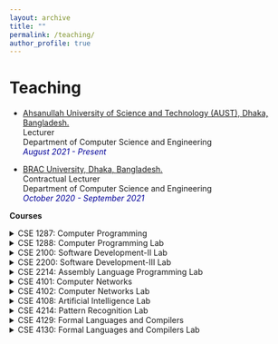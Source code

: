 ```yaml
---
layout: archive
title: ""
permalink: /teaching/
author_profile: true
---
```



# Teaching

* <a href="http://aust.edu/">Ahsanullah University of Science and Technology (AUST), Dhaka, Bangladesh.</a><br />
Lecturer<br />
Department of Computer Science and Engineering<br />
<i style='color:#000099;'>August 2021 - Present</i> <br />

* <a href="https://www.bracu.ac.bd/">BRAC University, Dhaka, Bangladesh.</a><br />
Contractual Lecturer<br />
Department of Computer Science and Engineering<br />
<i style='color:#000099;'>October 2020 - September 2021</i> <br />

<b>Courses</b>
<details>
<summary>CSE 1287: Computer Programming</summary>
<span style="color:green"><font size="3"><ins>Conducted in Spring 2021</ins></font></span><br>
<span style="text-align:justify; color:black; display:block;">
<font size="3">
<strong>Syllabus</strong>: Introduction to the Digital Computer ; Introduction to Programming
Variables, Assignment; Expressions; Input/Output; Conditionals and
Branching; lteration; Functions; Recursino; Arrays; Introduction to
Pointers; Structures; Introduction to Data-Procedure Encapsulation;
Dynamic allocation; Linked structures; Introduction to Data Structure,
Stacks and Queues; Searth Trees; Time and space requirements. (A
programming language like C/C++ may be used as a basis language. The
same language must be used for the laboratory).
</font>
</span><br>
</details>

<details>
<summary>CSE 1288: Computer Programming Lab</summary>
<span style="color:green"><font size="3"><ins>Conducted in Spring 2021</ins></font></span><br>
<span style="text-align:justify; color:black; display:block;">
<font size="3">
<strong>Syllabus</strong>: Laboratory works compatible to CSE 1287.
</font>
</span><br>
</details>

<details>
<summary>CSE 2100: Software Development-II Lab</summary>
<span style="color:green"><font size="3"><ins>Conducted in Fall 2020</ins></font></span><br>
<span style="text-align:justify; color:black; display:block;">
<font size="3">
<strong>Syllabus</strong>: In this lab, students were instructed to develop software project using Java programming language.
</font>
</span><br>
</details>

<details>
<summary>CSE 2200: Software Development-III Lab</summary>
<span style="color:green"><font size="3"><ins>Conducted in Fall 2020</ins></font></span><br>
<span style="text-align:justify; color:black; display:block;">
<font size="3">
<strong>Syllabus</strong>: In this lab, students were instructed to develop Android Application.
</font>
</span><br>
</details>

<details>
<summary>CSE 2214: Assembly Language Programming Lab</summary>
<span style="color:green"><font size="3"><ins>Conducted in Spring 2020</ins></font></span><br>
<span style="text-align:justify; color:black; display:block;">
<font size="3">
<strong>Syllabus</strong>: System Architecture for Assembly language; Assembly programming basics;
Assembly instruction types and their formats: Arithmetic, Logical, Transfer control
and conditional processing, String processing, Input/Output; Interrupts;
Procedures; Interfacing using Assembly language.
</font>
</span><br>
</details>

<details>
<summary>CSE 4101: Computer Networks</summary>
<span style="color:green"><font size="3"><ins>Conducted in Fall 2021 | Spring 2022 | Fall 2022</ins></font></span><br>
<span style="text-align:justify; color:black; display:block;">
<font size="3">
<strong>Syllabus</strong>: Introduction to computer networks, LAN, MAN and WAN; OSI reference model; TCP/IP Reference Model; Data Link Layer: Sliding window protocol, HDLC, SLIP, PPP, ALOHA, CSMA/CD, GSM, CDMA, IEEE standards for LANs, MANs and Wireless Networks, Bridges; Network Layer: Routing algorithms, Internetworking, IP Protocol, Transport Layer: Transport services, TCP and UDP, ATM Adaptation layer; Application Layer: Network Security, SNMP, DNS, Electronic mail, WWW.
</font>
</span><br>
</details>

<details>
<summary>CSE 4102: Computer Networks Lab</summary>
<span style="color:green"><font size="3"><ins>Conducted in Fall 2021 | Spring 2022 | Fall 2022</ins></font></span><br>
<span style="text-align:justify; color:black; display:block;">
<font size="3">
<strong>Syllabus</strong>: Laboratory works based on CSE 4101.
</font>
</span><br>
</details>

<details>
<summary>CSE 4108: Artificial Intelligence Lab</summary>
<span style="color:green"><font size="3"><ins>Conducted in Spring 2020</ins></font></span><br>
<span style="text-align:justify; color:black; display:block;">
<font size="3">
<strong>Syllabus</strong>: Basics of Procedural and Declarative Knowledgebase, Informed Search, Evolutionary Algorithms, Best First Search and its variants, Machine Learning Techniques. 
</font>
</span><br>
</details>

<details>
<summary>CSE 4214: Pattern Recognition Lab</summary>
<span style="color:green"><font size="3"><ins>Conducted in Fall 2021 | Spring 2022 | Fall 2022 | Spring 2023 | Fall 2023</ins></font></span><br>
<span style="text-align:justify; color:black; display:block;">
<font size="3">
<strong>Syllabus</strong>: Introduction: Object similarity measures, feature selection and pattern discovery in
data; Types of object classification and machine learning. Object recognition and
learning methods: Regression analysis; Bayesian classifiers and probabilistic
decision models; Neural networks and deep learning algorithms; Decision trees
and random forests; Support vector machines; Sequential pattern recognition; 
Cluster analysis. Applications of pattern recognition and
machine learning methods.
</font>
</span><br>
</details>

<details>
<summary>CSE 4129: Formal Languages and Compilers</summary>
<span style="color:green"><font size="3"><ins>Conducted in Spring 2023 | Fall 2023</ins></font></span><br>
<span style="text-align:justify; color:black; display:block;">
<font size="3">
<strong>Syllabus</strong>: Formal Languages: Basic elements of formal languages; Finite Automata; Context-free grammars; Push down automata; Turing machines; Hierarchy of formal languages and grammars. Compilers: Compiler structure and phases; Lexical analysis; Top-down and bottom-up parsing; Symbol table; Syntax-directed translation; Type checking; Run time environment; Intermediate code generation; Code optimization.
</font>
</span><br>
</details>

<details>
<summary>CSE 4130: Formal Languages and Compilers Lab</summary>
<span style="color:green"><font size="3"><ins>Conducted in Spring 2023 | Fall 2023</ins></font></span><br>
<span style="text-align:justify; color:black; display:block;">
<font size="3">
<strong>Syllabus</strong>: Laboratory works based on CSE 4129 that includes: Formal Languages: Basic elements of formal languages; Finite Automata; Context-free grammars; Push down automata; Turing machines; Hierarchy of formal languages and grammars. Compilers: Compiler structure and phases; Lexical analysis; Top-down and bottom-up parsing; Symbol table; Syntax-directed translation; Type checking; Run time environment; Intermediate code generation; Code optimization.
</font>
</span><br>
</details>


